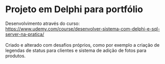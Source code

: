 # Projeto em Delphi para portfólio

Desenvolvimento através do curso: https://www.udemy.com/course/desenvolver-sistema-com-delphi-e-sql-server-na-pratica/ 
<br /><br />
Criado e alterado com desafios próprios, como por exemplo a criação de legendas de status para clientes e sistema de adição de fotos para produtos.
